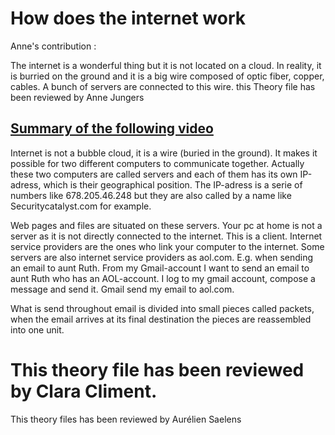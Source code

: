 
# How does the internet work

 Anne's contribution :

 The internet is a wonderful thing but it is not located on a cloud. In reality, it is burried on the ground and it is a big wire composed of optic fiber, copper, cables. A bunch of servers are connected to this wire. 
this Theory file has been reviewed by Anne Jungers
## [Summary of the following video ](https://www.youtube.com/watch?v=7_LPdttKXPc)

Internet is not a bubble cloud, it is a wire (buried in the ground). It makes it possible for two different computers to communicate together. Actually these two computers are called servers and each of them has its own IP-adress, which is their geographical position. The IP-adress is a serie of numbers like 678.205.46.248 but they are also called by a name like Securitycatalyst.com for example.

Web pages and files are situated on these servers. Your pc at home is not a server as it is not directly connected to the internet. This is a client. Internet service providers are the ones who link your computer to the internet.
Some servers are also internet service providers as aol.com. E.g. when sending an email to aunt Ruth. From my Gmail-account I want to send an email to aunt Ruth who has an AOL-account. I log to my gmail account, compose a message and send it. Gmail send my email to aol.com.

What is send throughout email is divided into small pieces called packets, when the email arrives at its final destination the pieces are reassembled into one unit.

**This theory file has been reviewed by Clara Climent.**
=======
This theory files has been reviewed by Aurélien Saelens 


